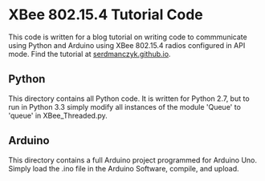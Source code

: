 # XBee 802.15.4 Tutorial Code

This code is written for a blog tutorial on writing code to commmunicate using Python and Arduino using XBee 802.15.4 radios configured in API mode.  Find the tutorial at [serdmanczyk.github.io](http://serdmanczyk.github.io/development/blog/XBeeAPI-PythonArduino-Tutorial/).

## Python
This directory contains all Python code.  It is written for Python 2.7, but to run in Python 3.3 simply modify all instances of the module 'Queue' to 'queue' in XBee_Threaded.py.

## Arduino
This directory contains a full Arduino project programmed for Arduino Uno.  Simply load the .ino file in the Arduino Software, compile, and upload.